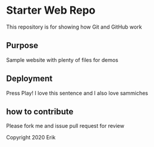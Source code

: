 # Starter Web Repo

This repository is for showing how Git and GitHub work

## Purpose

Sample website with plenty of files for demos

## Deployment

Press Play! I love this sentence and I also love sammiches

## how to contribute

Please fork me and issue pull request for review


Copyright 2020 Erik
